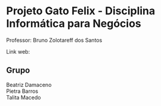 # Projeto Gato Felix - Disciplina Informática para Negócios
Professor: Bruno Zolotareff dos Santos

Link web: 

## Grupo
Beatriz Damaceno <br>
Pietra Barros <br>
Talita Macedo
